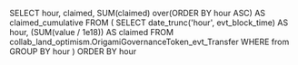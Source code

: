 SELECT
    hour,
    claimed,
    SUM(claimed) over(ORDER BY hour ASC) AS claimed_cumulative
FROM (
    SELECT
        date_trunc('hour', evt_block_time) AS hour,
        (SUM(value / 1e18)) AS claimed
    FROM collab_land_optimism.OrigamiGovernanceToken_evt_Transfer
    WHERE from 
    GROUP BY hour
)
ORDER BY hour
